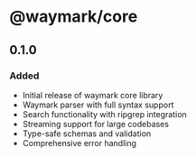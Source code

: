 # @waymark/core

## 0.1.0

### Added

- Initial release of waymark core library
- Waymark parser with full syntax support
- Search functionality with ripgrep integration
- Streaming support for large codebases
- Type-safe schemas and validation
- Comprehensive error handling